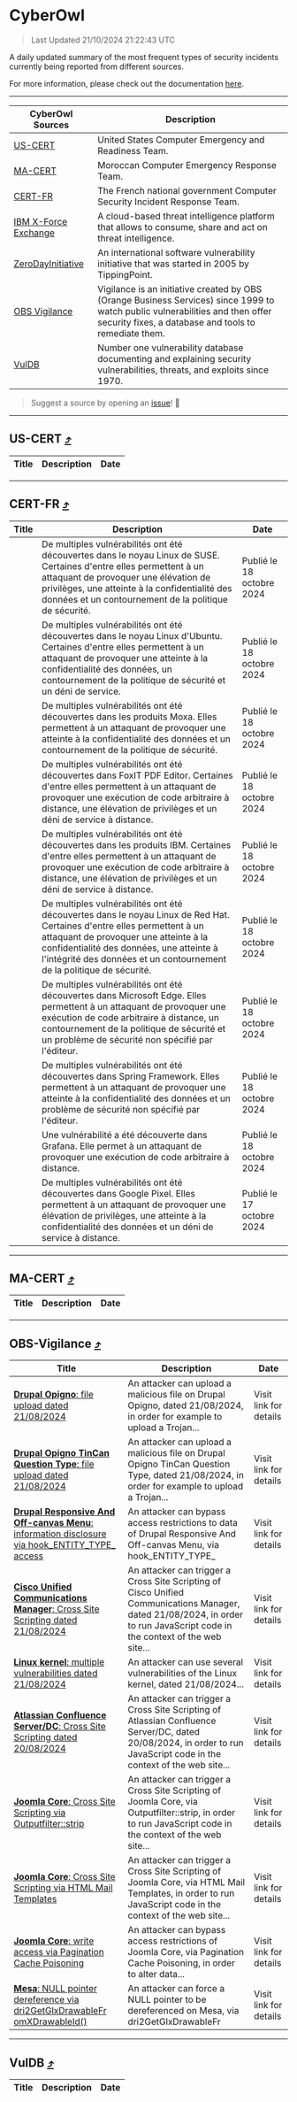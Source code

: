
 <div id='top'></div>

# CyberOwl

 > Last Updated 21/10/2024 21:22:43 UTC
 
 A daily updated summary of the most frequent types of security incidents currently being reported from different sources.
 
 For more information, please check out the documentation [here](./docs/README.md).
 
 ---
 |CyberOwl Sources|Description|
 |---|---|
 |[US-CERT](#us-cert-arrow_heading_up)|United States Computer Emergency and Readiness Team.|
 |[MA-CERT](#ma-cert-arrow_heading_up)|Moroccan Computer Emergency Response Team.|
 |[CERT-FR](#cert-fr-arrow_heading_up)|The French national government Computer Security Incident Response Team.|
 |[IBM X-Force Exchange](#ibmcloud-arrow_heading_up)|A cloud-based threat intelligence platform that allows to consume, share and act on threat intelligence.|
 |[ZeroDayInitiative](#zerodayinitiative-arrow_heading_up)|An international software vulnerability initiative that was started in 2005 by TippingPoint.|
 |[OBS Vigilance](#obs-vigilance-arrow_heading_up)|Vigilance is an initiative created by OBS (Orange Business Services) since 1999 to watch public vulnerabilities and then offer security fixes, a database and tools to remediate them.|
 |[VulDB](#vuldb-arrow_heading_up)|Number one vulnerability database documenting and explaining security vulnerabilities, threats, and exploits since 1970.|
 
 > Suggest a source by opening an [issue](https://github.com/karimhabush/cyberowl/issues)! :raised_hands:
 ---

## US-CERT [:arrow_heading_up:](#cyberowl)

 |Title|Description|Date|
 |---|---|---|
 
 ---

## CERT-FR [:arrow_heading_up:](#cyberowl)

 |Title|Description|Date|
 |---|---|---|
 |[](https://www.cert.ssi.gouv.fr/avis/CERTFR-2024-AVI-0907/)|De multiples vulnérabilités ont été découvertes dans le noyau Linux de SUSE. Certaines d'entre elles permettent à un attaquant de provoquer une élévation de privilèges, une atteinte à la confidentialité des données et un contournement de la politique de sécurité.|Publié le 18 octobre 2024|
 |[](https://www.cert.ssi.gouv.fr/avis/CERTFR-2024-AVI-0906/)|De multiples vulnérabilités ont été découvertes dans le noyau Linux d'Ubuntu. Certaines d'entre elles permettent à un attaquant de provoquer une atteinte à la confidentialité des données, un contournement de la politique de sécurité et un déni de service.|Publié le 18 octobre 2024|
 |[](https://www.cert.ssi.gouv.fr/avis/CERTFR-2024-AVI-0905/)|De multiples vulnérabilités ont été découvertes dans les produits Moxa. Elles permettent à un attaquant de provoquer une atteinte à la confidentialité des données et un contournement de la politique de sécurité.|Publié le 18 octobre 2024|
 |[](https://www.cert.ssi.gouv.fr/avis/CERTFR-2024-AVI-0904/)|De multiples vulnérabilités ont été découvertes dans FoxIT PDF Editor. Certaines d'entre elles permettent à un attaquant de provoquer une exécution de code arbitraire à distance, une élévation de privilèges et un déni de service à distance.|Publié le 18 octobre 2024|
 |[](https://www.cert.ssi.gouv.fr/avis/CERTFR-2024-AVI-0903/)|De multiples vulnérabilités ont été découvertes dans les produits IBM. Certaines d'entre elles permettent à un attaquant de provoquer une exécution de code arbitraire à distance, une élévation de privilèges et un déni de service à distance.|Publié le 18 octobre 2024|
 |[](https://www.cert.ssi.gouv.fr/avis/CERTFR-2024-AVI-0902/)|De multiples vulnérabilités ont été découvertes dans le noyau Linux de Red Hat. Certaines d'entre elles permettent à un attaquant de provoquer une atteinte à la confidentialité des données, une atteinte à l'intégrité des données et un contournement de la politique de sécurité.|Publié le 18 octobre 2024|
 |[](https://www.cert.ssi.gouv.fr/avis/CERTFR-2024-AVI-0901/)|De multiples vulnérabilités ont été découvertes dans Microsoft Edge. Elles permettent à un attaquant de provoquer une exécution de code arbitraire à distance, un contournement de la politique de sécurité et un problème de sécurité non spécifié par l'éditeur.|Publié le 18 octobre 2024|
 |[](https://www.cert.ssi.gouv.fr/avis/CERTFR-2024-AVI-0900/)|De multiples vulnérabilités ont été découvertes dans Spring Framework. Elles permettent à un attaquant de provoquer une atteinte à la confidentialité des données et un problème de sécurité non spécifié par l'éditeur.|Publié le 18 octobre 2024|
 |[](https://www.cert.ssi.gouv.fr/avis/CERTFR-2024-AVI-0899/)|Une vulnérabilité a été découverte dans Grafana. Elle permet à un attaquant de provoquer une exécution de code arbitraire à distance.|Publié le 18 octobre 2024|
 |[](https://www.cert.ssi.gouv.fr/avis/CERTFR-2024-AVI-0898/)|De multiples vulnérabilités ont été découvertes dans Google Pixel. Elles permettent à un attaquant de provoquer une élévation de privilèges, une atteinte à la confidentialité des données et un déni de service à distance.|Publié le 17 octobre 2024|
 
 ---

## MA-CERT [:arrow_heading_up:](#cyberowl)

 |Title|Description|Date|
 |---|---|---|
 
 ---

## OBS-Vigilance [:arrow_heading_up:](#cyberowl)

 |Title|Description|Date|
 |---|---|---|
 |[<a href="https://vigilance.fr/vulnerability/Drupal-Opigno-file-upload-dated-21-08-2024-44997" class="noirorange"><b>Drupal Opigno</b>: file upload dated 21/08/2024</a>](https://vigilance.fr/vulnerability/Drupal-Opigno-file-upload-dated-21-08-2024-44997)|An attacker can upload a malicious file on Drupal Opigno, dated 21/08/2024, in order for example to upload a Trojan...|Visit link for details|
 |[<a href="https://vigilance.fr/vulnerability/Drupal-Opigno-TinCan-Question-Type-file-upload-dated-21-08-2024-44996" class="noirorange"><b>Drupal Opigno TinCan Question Type</b>: file upload dated 21/08/2024</a>](https://vigilance.fr/vulnerability/Drupal-Opigno-TinCan-Question-Type-file-upload-dated-21-08-2024-44996)|An attacker can upload a malicious file on Drupal Opigno TinCan Question Type, dated 21/08/2024, in order for example to upload a Trojan...|Visit link for details|
 |[<a href="https://vigilance.fr/vulnerability/Drupal-Responsive-And-Off-canvas-Menu-information-disclosure-via-hook-ENTITY-TYPE-access-44995" class="noirorange"><b>Drupal Responsive And Off-canvas Menu</b>: information disclosure via hook_ENTITY_TYPE_<wbr>access</wbr></a>](https://vigilance.fr/vulnerability/Drupal-Responsive-And-Off-canvas-Menu-information-disclosure-via-hook-ENTITY-TYPE-access-44995)|An attacker can bypass access restrictions to data of Drupal Responsive And Off-canvas Menu, via hook_ENTITY_TYPE_|Visit link for details|
 |[<a href="https://vigilance.fr/vulnerability/Cisco-Unified-Communications-Manager-Cross-Site-Scripting-dated-21-08-2024-44994" class="noirorange"><b>Cisco Unified Communications Manager</b>: Cross Site Scripting dated 21/08/2024</a>](https://vigilance.fr/vulnerability/Cisco-Unified-Communications-Manager-Cross-Site-Scripting-dated-21-08-2024-44994)|An attacker can trigger a Cross Site Scripting of Cisco Unified Communications Manager, dated 21/08/2024, in order to run JavaScript code in the context of the web site...|Visit link for details|
 |[<a href="https://vigilance.fr/vulnerability/Linux-kernel-multiple-vulnerabilities-dated-21-08-2024-44991" class="noirorange"><b>Linux kernel</b>: multiple vulnerabilities dated 21/08/2024</a>](https://vigilance.fr/vulnerability/Linux-kernel-multiple-vulnerabilities-dated-21-08-2024-44991)|An attacker can use several vulnerabilities of the Linux kernel, dated 21/08/2024...|Visit link for details|
 |[<a href="https://vigilance.fr/vulnerability/Atlassian-Confluence-Server-DC-Cross-Site-Scripting-dated-20-08-2024-44990" class="noirorange"><b>Atlassian Confluence Server/DC</b>: Cross Site Scripting dated 20/08/2024</a>](https://vigilance.fr/vulnerability/Atlassian-Confluence-Server-DC-Cross-Site-Scripting-dated-20-08-2024-44990)|An attacker can trigger a Cross Site Scripting of Atlassian Confluence Server/DC, dated 20/08/2024, in order to run JavaScript code in the context of the web site...|Visit link for details|
 |[<a href="https://vigilance.fr/vulnerability/Joomla-Core-Cross-Site-Scripting-via-Outputfilter-strip-44989" class="noirorange"><b>Joomla Core</b>: Cross Site Scripting via Outputfilter::strip</a>](https://vigilance.fr/vulnerability/Joomla-Core-Cross-Site-Scripting-via-Outputfilter-strip-44989)|An attacker can trigger a Cross Site Scripting of Joomla Core, via Outputfilter::strip, in order to run JavaScript code in the context of the web site...|Visit link for details|
 |[<a href="https://vigilance.fr/vulnerability/Joomla-Core-Cross-Site-Scripting-via-HTML-Mail-Templates-44987" class="noirorange"><b>Joomla Core</b>: Cross Site Scripting via HTML Mail Templates</a>](https://vigilance.fr/vulnerability/Joomla-Core-Cross-Site-Scripting-via-HTML-Mail-Templates-44987)|An attacker can trigger a Cross Site Scripting of Joomla Core, via HTML Mail Templates, in order to run JavaScript code in the context of the web site...|Visit link for details|
 |[<a href="https://vigilance.fr/vulnerability/Joomla-Core-write-access-via-Pagination-Cache-Poisoning-44986" class="noirorange"><b>Joomla Core</b>: write access via Pagination Cache Poisoning</a>](https://vigilance.fr/vulnerability/Joomla-Core-write-access-via-Pagination-Cache-Poisoning-44986)|An attacker can bypass access restrictions of Joomla Core, via Pagination Cache Poisoning, in order to alter data...|Visit link for details|
 |[<a href="https://vigilance.fr/vulnerability/Mesa-NULL-pointer-dereference-via-dri2GetGlxDrawableFromXDrawableId-45296" class="noirorange"><b>Mesa</b>: NULL pointer dereference via dri2GetGlxDrawableFr<wbr>omXDrawableId()</wbr></a>](https://vigilance.fr/vulnerability/Mesa-NULL-pointer-dereference-via-dri2GetGlxDrawableFromXDrawableId-45296)|An attacker can force a NULL pointer to be dereferenced on Mesa, via dri2GetGlxDrawableFr|Visit link for details|
 
 ---

## VulDB [:arrow_heading_up:](#cyberowl)

 |Title|Description|Date|
 |---|---|---|
 